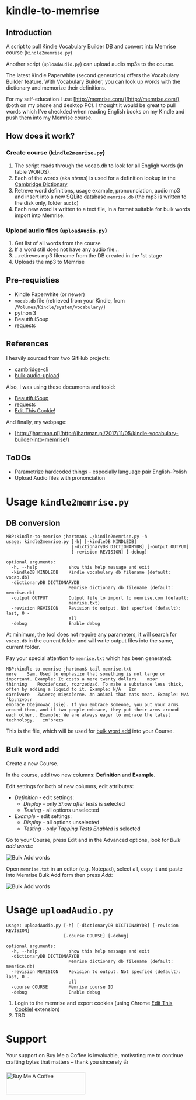 # kindle-to-memrise

## Introduction

A script to pull Kindle Vocabulary Builder DB and convert into Memrise course (`kindle2memrise.py`)

Another script (`uploadAudio.py`) can upload audio mp3s to the course.

The latest Kindle Paperwhite (second generation) offers the Vocabulary Builder feature. With Vocabulary Builder, you can look up words with the dictionary and memorize their definitions.

For my self-education I use [http://memrise.com/](http://memrise.com/) (both on my phone and desktop PC). I thought it would be great to pull words which I've checkded when reading English books on my Kindle and push them into my Memrise course.

## How does it work?

### Create course (`kindle2memrise.py`)

1. The script reads through the vocab.db to look for all Engligh words (in table WORDS).
2. Each of the words (aka _stems_) is used for a definition lookup in the [Cambridge Dictionary](https://dictionary.cambridge.org/)
3. Retreve word definitions, usage example, pronounciation, audio mp3 and insert into a new SQLite database `memrise.db` (the mp3 is written to the disk only, folder `audio`) 
4. Each new word is written to a text file, in a format suitable for bulk words import into Memrise.

### Upload audio files (`uploadAudio.py`)

1. Get list of all words from the course
2. If a word still does not have any audio file...
3. ...retireves mp3 filename from the DB created in the 1st stage
4. Uploads the mp3 to Memrise

## Pre-requisties

* Kindle Paperwhite (or newer)
* `vocab.db` file (retrieved from your Kindle, from `/Volumes/Kindle/system/vocabulary/`)
* python 3
* BeautifulSoup
* requests

## References

I heavily sourced from two GitHub projects:

* [cambridge-cli](https://github.com/pasternak/cambridge-cli)
* [bulk-audio-upload](https://github.com/DrewSSP/bulk-audio-upload)

Also, I was using these documents and toold:

* [BeautifulSoup](https://www.crummy.com/software/BeautifulSoup/bs4/doc/)
* [requests](http://requests.readthedocs.io/en/master/user/quickstart/)
* [Edit This Cookie!](https://chrome.google.com/webstore/detail/editthiscookie/)

And finally, my webpage:

* [http://jhartman.pl](http://jhartman.pl/2017/11/05/kindle-vocabulary-builder-into-memrise/)


## ToDOs

* Parametrize hardcoded things - especially language pair English-Polish
* Upload Audio files with prononciation 

# Usage `kindle2memrise.py`

## DB conversion

```
MBP:kindle-to-memrise jhartman$ ./kindle2memrise.py -h
usage: kindle2memrise.py [-h] [-kindleDB KINDLEDB]
                         [-dictionaryDB DICTIONARYDB] [-output OUTPUT]
                         [-revision REVISION] [-debug]

optional arguments:
  -h, --help            show this help message and exit
  -kindleDB KINDLEDB    Kindle vocabulary db filename (default: vocab.db)
  -dictionaryDB DICTIONARYDB
                        Memrise dictionary db filename (default: memrise.db)
  -output OUTPUT        Output file to import to memrise.com (default:
                        memrise.txt)
  -revision REVISION    Revision to output. Not specfied (default): last, 0 -
                        all
  -debug                Enable debug
```
  
At minimum, the tool does not require any parameters, it will search for `vocab.db` in the current folder and will write output files into the same, current folder.

Pay your special attention to `memrise.txt` which has been generated:

```
MBP:kindle-to-memrise jhartman$ tail memrise.txt
mere	Sam. Used to emphasize that something is not large or important. Example: It costs a mere twenty dollars.	mɪər
thinning	Rozcieńczać, rozrzedzać. To make a substance less thick, often by adding a liquid to it. Example: N/A	θɪn
carnivore	Zwierzę mięsożerne. An animal that eats meat. Example: N/A	ˈkɑːnɪvɔːr
embrace	Obejmować (się). If you embrace someone, you put your arms around them, and if two people embrace, they put their arms around each other.. Example: We are always eager to embrace the latest technology.	ɪmˈbreɪs
```
This is the file, which will be used for [bulk word add](http://feedback.memrise.com/knowledgebase/articles/525095-add-words-to-my-course-or-upload-words-from-a-spre) into your Course.

## Bulk word add

Create a new Course.

In the course, add two new columns: **Definition** and **Example**.

Edit settings for both of new columns, edit attributes:

* *Definition* - edit settings:
	* *Display* - only _Show after tests_ is selected 
	* *Testing* - all options unselected
* *Example* - edit settings:
	* *Display* - all options unselected
	* *Testing* - only _Tapping Tests Enabled_ is selected 

Go to your Course, press Edit and in the Advanced options, look for _Bulk add words_:

![Bulk Add words](http://jhartman.pl/files/memrise/01%20-%20memrise.png)

Open `memrise.txt` in an editor (e.g. Notepad), select all, copy it and paste into Memrise Bulk Add form then press _Add_:

![Bulk Add words](http://jhartman.pl/files/memrise/02%20-%20memrise.png)

# Usage `uploadAudio.py`

```
usage: uploadAudio.py [-h] [-dictionaryDB DICTIONARYDB] [-revision REVISION]
                      [-course COURSE] [-debug]

optional arguments:
  -h, --help            show this help message and exit
  -dictionaryDB DICTIONARYDB
                        Memrise dictionary db filename (default: memrise.db)
  -revision REVISION    Revision to output. Not specfied (default): last, 0 -
                        all
  -course COURSE        Memrise course ID
  -debug                Enable debug
```

1. Login to the memrise and export cookies (using Chrome [Edit This Cookie!](https://chrome.google.com/webstore/detail/editthiscookie/) extension)
2. TBD

# Support

Your support on Buy Me a Coffee is invaluable, motivating me to continue crafting bytes that matters – thank you sincerely 👍

<a href="https://www.buymeacoffee.com/jhartman" target="_blank"><img src="https://cdn.buymeacoffee.com/buttons/v2/default-yellow.png" alt="Buy Me A Coffee" style="height: 60px !important;width: 217px !important;" ></a>


  
  

